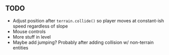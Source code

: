 ## TODO

- Adjust position after `terrain.collide()` so player moves at constant-ish speed regardless of slope
- Mouse controls
- More stuff in level
- Maybe add jumping? Probably after adding collision w/ non-terrain entities


